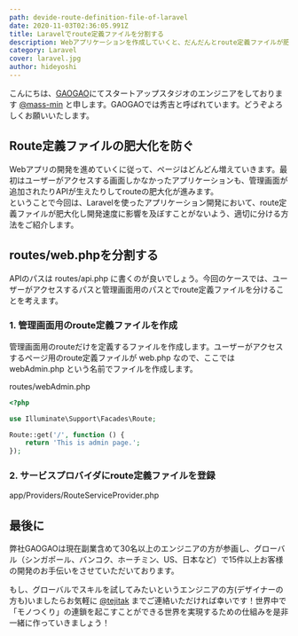 ```yaml
---
path: devide-route-definition-file-of-laravel
date: 2020-11-03T02:36:05.991Z
title: Laravelでroute定義ファイルを分割する
description: Webアプリケーションを作成していくと、だんだんとroute定義ファイルが肥大していきます。この記事ではLaravelでそのroute定義ファイルを分割する方法について紹介します。
category: Laravel
cover: laravel.jpg
author: hideyoshi
---
```

こんにちは、[GAOGAO](https://gaogao.asia/)にてスタートアップスタジオのエンジニアをしております [@mass-min](https://twitter.com/masumi_sugae) と申します。GAOGAOでは秀吉と呼ばれています。どうぞよろしくお願いいたします。

## Route定義ファイルの肥大化を防ぐ

Webアプリの開発を進めていくに従って、ページはどんどん増えていきます。最初はユーザーがアクセスする画面しかなかったアプリケーションも、管理画面が追加されたりAPIが生えたりしてrouteの肥大化が進みます。\
ということで今回は、Laravelを使ったアプリケーション開発において、route定義ファイルが肥大化し開発速度に影響を及ぼすことがないよう、適切に分ける方法をご紹介します。

## routes/web.phpを分割する

APIのパスは routes/api.php に書くのが良いでしょう。今回のケースでは、ユーザーがアクセスするパスと管理画面用のパスとでroute定義ファイルを分けることを考えます。

### 1. 管理画面用のroute定義ファイルを作成

管理画面用のrouteだけを定義するファイルを作成します。ユーザーがアクセスするページ用のroute定義ファイルが web.php なので、ここでは webAdmin.php という名前でファイルを作成します。

routes/webAdmin.php

```php
<?php

use Illuminate\Support\Facades\Route;

Route::get('/', function () {
    return 'This is admin page.';
});
```

### 2. サービスプロバイダにroute定義ファイルを登録

app/Providers/RouteServiceProvider.php 

## 最後に

弊社GAOGAOは現在副業含めて30名以上のエンジニアの方が参画し、グローバル（シンガポール、バンコク、ホーチミン、US、日本など）で15件以上お客様の開発のお手伝いをさせていただいております。

もし、グローバルでスキルを試してみたいというエンジニアの方(デザイナーの方も)いましたらお気軽に [@tejitak](https://twitter.com/tejitak) までご連絡いただければ幸いです！世界中で「モノつくり」の連鎖を起こすことができる世界を実現するための仕組みを是非一緒に作っていきましょう！